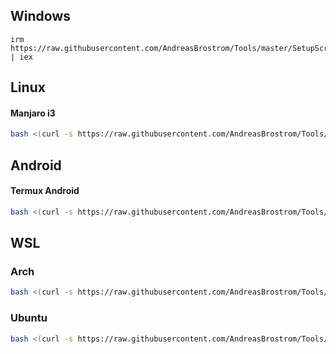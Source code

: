## Windows

```pwsh
irm https://raw.githubusercontent.com/AndreasBrostrom/Tools/master/SetupScripts/setupNewWin.ps1 | iex
```

## Linux
#### Manjaro i3
```bash
bash <(curl -s https://raw.githubusercontent.com/AndreasBrostrom/Tools/master/SetupScripts/setupManjaroI3.sh)
```

## Android
#### Termux Android
```bash
bash <(curl -s https://raw.githubusercontent.com/AndreasBrostrom/Tools/master/SetupScripts/setupAndroidTermux.sh)
```

## WSL
### Arch
```bash
bash <(curl -s https://raw.githubusercontent.com/AndreasBrostrom/Tools/master/SetupScripts/setupNewWSL_Arch.sh)
```

### Ubuntu
```bash
bash <(curl -s https://raw.githubusercontent.com/AndreasBrostrom/Tools/master/SetupScripts/setupNewWSL_Ubuntu.sh)
```
